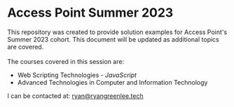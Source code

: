# Access Point Summer 2023

This repository was created to provide solution examples for Access Point's Summer 2023 cohort. This document will be updated as additional topics are covered.<br><br>
The courses covered in this session are:
<ul>
  <li>Web Scripting Technologies - <i>JavaScript</i></li>
  <li>Advanced Technologies in Computer and Information Technology</li>
</ul>

<footer>
  I can be contacted at: <a href="mailto:ryan@ryangreenlee.tech">ryan@ryangreenlee.tech</a>
</footer>
